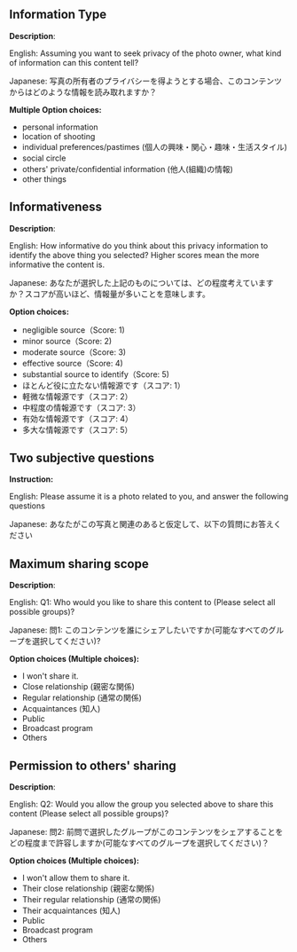 ## Information Type

**Description**:

English: Assuming you want to seek privacy of the photo owner, what kind of information can this content tell?

Japanese: 写真の所有者のプライバシーを得ようとする場合、このコンテンツからはどのような情報を読み取れますか？

**Multiple Option choices:**

- personal information
- location of shooting
- individual preferences/pastimes (個人の興味・関心・趣味・生活スタイル)
- social circle　
- others' private/confidential information (他人(組織)の情報)
- other things





## Informativeness

**Description**:

English: How informative do you think about this privacy information to identify the above thing you selected? Higher scores mean the more informative the content is.

Japanese: あなたが選択した上記のものについては、どの程度考えていますか？スコアが高いほど、情報量が多いことを意味します。

**Option choices:**

- negligible source（Score: 1)
- minor source（Score: 2)
- moderate source（Score: 3)
- effective source（Score: 4)
- substantial source to identify（Score: 5)
- ほとんど役に立たない情報源です（スコア: 1）
- 軽微な情報源です（スコア: 2）
- 中程度の情報源です（スコア: 3）
- 有効な情報源です（スコア: 4）
- 多大な情報源です（スコア: 5）



## Two subjective questions

**Instruction:**

English: Please assume it is a photo related to you, and answer the following questions

Japanese: あなたがこの写真と関連のあると仮定して、以下の質問にお答えください



## Maximum sharing scope

**Description**:

English: Q1: Who would you like to share this content to (Please select all possible groups)?

Japanese: 問1: このコンテンツを誰にシェアしたいですか(可能なすべてのグループを選択してください)?



**Option choices (Multiple choices):**

- I won't share it.
- Close relationship (親密な関係)
- Regular relationship (通常の関係)
- Acquaintances (知人)
- Public
- Broadcast program
- Others



## Permission to others' sharing 

**Description**:

English: Q2: Would you allow the group you selected above to share this content (Please select all possible groups)? 

Japanese: 問2: 前問で選択したグループがこのコンテンツをシェアすることをどの程度まで許容しますか(可能なすべてのグループを選択してください)？



**Option choices (Multiple choices):**

- I won't allow them to share it.
- Their close relationship (親密な関係)
- Their regular relationship (通常の関係)
- Their acquaintances (知人)
- Public
- Broadcast program
- Others